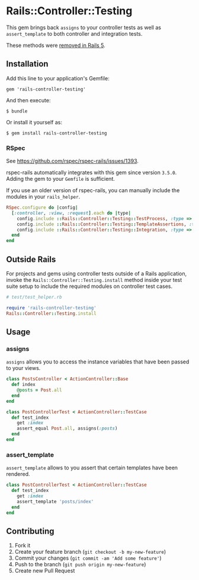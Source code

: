 # Rails::Controller::Testing

This gem brings back `assigns` to your controller tests as well as `assert_template`
to both controller and integration tests.

These methods were [removed in Rails 5](https://github.com/rails/rails/issues/18950).

## Installation

Add this line to your application's Gemfile:

    gem 'rails-controller-testing'

And then execute:

    $ bundle

Or install it yourself as:

    $ gem install rails-controller-testing

### RSpec

See https://github.com/rspec/rspec-rails/issues/1393.

rspec-rails automatically integrates with this gem since version `3.5.0`.
Adding the gem to your `Gemfile` is sufficient.

If you use an older version of rspec-rails, you can manually include the
modules in your `rails_helper`.

```ruby
RSpec.configure do |config|
  [:controller, :view, :request].each do |type|
    config.include ::Rails::Controller::Testing::TestProcess, :type => type
    config.include ::Rails::Controller::Testing::TemplateAssertions, :type => type
    config.include ::Rails::Controller::Testing::Integration, :type => type
  end
end
```

## Outside Rails

For projects and gems using controller tests outside of a Rails application,
invoke the `Rails::Controller::Testing.install` method inside your test suite
setup to include the required modules on controller test cases.

```ruby
# test/test_helper.rb

require 'rails-controller-testing'
Rails::Controller::Testing.install
```

## Usage

### assigns

`assigns` allows you to access the instance variables that have been passed to
your views.

```ruby
class PostsController < ActionController::Base
  def index
    @posts = Post.all
  end
end

class PostControllerTest < ActionController::TestCase
  def test_index
    get :index
    assert_equal Post.all, assigns(:posts)
  end
end
```

### assert_template

`assert_template` allows to you assert that certain templates have been rendered.

```ruby
class PostControllerTest < ActionController::TestCase
  def test_index
    get :index
    assert_template 'posts/index'
  end
end
```

## Contributing

1. Fork it
2. Create your feature branch (`git checkout -b my-new-feature`)
3. Commit your changes (`git commit -am 'Add some feature'`)
4. Push to the branch (`git push origin my-new-feature`)
5. Create new Pull Request
